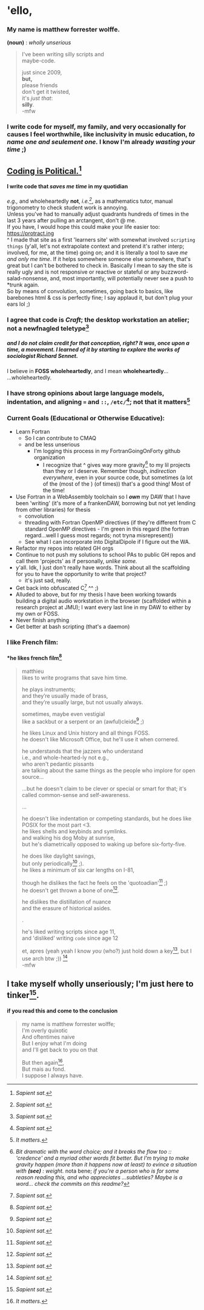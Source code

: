# 'ello, 

### My name is matthew forrester wolffe.
**(noun)** : _wholly unserious_  

> I've been writing silly scripts and  
> maybe-code.   
> 
> just since 2009,  
> **but,**  
> please friends  
> don't get it twisted,  
> it's _just that_:  
> **silly**.  
-mfw


### I write code for myself, my family, and very occasionally for causes I feel worthwhile, like inclusivity in music education, _to name one and seulement one._ I know I'm already _wasting your time_ ;)  

## [Coding is Political.](https://ehmatthes.github.io/pcc_2e/)[^1]

#### I write code that _saves me time_ in my quotidian  
_e.g.,_ and wholeheartedly **not**, _i.e.[^1]_, as a mathematics tutor, manual trigonometry to check student work is annoying.  
Unless you've had to manually adjust quadrants hundreds of times in the last 3 years after pulling an arctangent, don't @ me.  
If you have, I would hope this could make your life easier too:  https://protract.ing   
^ I made that site as a first 'learners site' with somewhat involved `scripting things` (y'all, let's not extrapolate context and pretend it's rather interp; involved, for me, at the time) going on; and it is literally a tool to save *me and only me time*. If it helps somewhere someone else somewhere, that's great but I can't be bothered to check in. Basically I mean to say the site is really ugly and is not responsive or reactive or stateful or any buzzword-salad-nonsense, and, most importantly, will potentially never see a push to *trunk again.  
So by means of convolution, sometimes, going back to basics, like barebones html & css is perfectly fine; I say applaud it, but don't plug your ears lol ;)

### I agree that code is _Craft_; the desktop workstation an atelier; not a newfnagled teletype[^1]
##### and I do not claim credit for that conception, right? *It was, once upon a time, a movement*. I learned of it by starting to explore the works of sociologist Richard Sennet.


I believe in **FOSS wholeheartedly**, and I mean **wholeheartedly**...  
...wholeheartedly.  

### I have strong opinions about large language models, indentation, and aligning `=` and `::`, `/etc/`[^1]; not that it matters[^2]

### **Current Goals (Educational or Otherwise Educative):**
* Learn Fortran
  * So I can contribute to CMAQ
  * and be less unserious
    * I'm logging this process in my FortranGoingOnForty github organization
      * I recognize that ^ gives way more gravity[^3] to my lil projects than they or I deserve. Remember though, *indirection everywhere*, even in your source code, but sometimes (a lot of the (most of the ) (of times)) that's a good thing! Most of the time!  
* Use Fortran in a WebAssembly toolchain so I *__own__* my DAW that I have been 'writing' (it's more of a frankenDAW, borrowing but not yet lending from other libraries) for thesis
  * convolution
  * threading with Fortran OpenMP directives (if they're different from C standard OpenMP directives - I'm green in this regard (the fortran regard...well I guess most regards; not tryna misrepresent))
  * See what I can incorporate into DigitalDipole if I figure out the WA.
* Refactor my repos into related GH orgs
* Continue to not push my solutions to school PAs to public GH repos and call them 'projects' as if personally, _unlike some._
 * y'all. Idk, I just don't really have words. Think about all the scaffolding for you to have the opportunity to write that project?
   * it's just sad, really. 
* Get back into obfuscated C[^1] ^^ ;)
* Alluded to above, but for my thesis I have been working towards building a digital audio workstation in the browser (scaffolded within a research project at JMU); I want every last line in my DAW to either by my own or FOSS.
* Never finish anything  
* Get better at bash scripting (that's a daemon)

### I like French film:
#### *he likes french film[^1]
> matthieu  
> likes to write programs that save him time.  
>
> he plays instruments;  
> and they’re usually made of brass,  
> and they’re usually large,
> but not usually always.  
>
> sometimes, maybe even vestigial  
> like a sackbut or a serpent or an (awful)cleide[^1] ;)
>  
> he likes Linux and Unix history and all things FOSS.  
> he doesn't like Microsoft Office, but he'll use it when cornered.  
>
> he understands that the jazzers who understand  
> i.e., and whole-hearted-ly not e.g.,  
> who aren't pedantic pissants  
> are talking about the same things as the people who implore for open source... 
>
> ...but he doesn't claim to be clever or special or smart for that; it's called common-sense and self-awareness.  
>
> ... 
>
> he doesn't like indentation or competing standards,
> but he does like POSIX for the most part <3.    
> he likes shells and keybinds and symlinks.  
> and walking his dog Moby at sunrise,  
> but he's diametrically opposed to waking up before six-forty-five.  
>
> he does like daylight savings,  
> but only periodically[^1] ;).  
> he likes a minimum of six car lengths on I-81,  
>
> though he dislikes the fact he feels on the 'quotoadian'[^1] ;)  
> he doesn't get thrown a bone of one[^1].  
>
> he dislikes the distillation of nuance  
> and the erasure of historical asides.  
>
> .
>
> he's liked writing scripts since age 11,  
> and 'disliked’ writing `code` since age 12  
>
> et, apres (yeah yeah I know *you* (who?) just hold down a key[^1], but I use arch btw ;))
> [^1]  
> -mfw

## I take myself wholly unseriously; I'm just here to tinker[^1].
#### if you read this and come to the conclusion

> my name is matthew forrester wolffe;  
> I'm overly quixotic  
> And oftentimes naive  
> But I enjoy what I'm doing  
> and I'll get back to you on that  
>
> But then again[^2],  
> But mais au fond.  
> I suppose I always have.  

[^1]: _Sapient sat._
[^2]: _It matters._
[^3]: _Bit dramatic with the word choice; and it breaks the flow too :: 'credence' and a myriad other words fit better. But I'm trying to make gravity happen (more than it happens now at least) to evince a situation with **(see)** : weight[^4]._
nota bene; *if you're a person who is for some reason reading this, and who appreciates ...subtleties? Maybe is a word... check the commits on this readme?*
[^4]: (noun) : that force which reminds one that gravity is still in charge.
